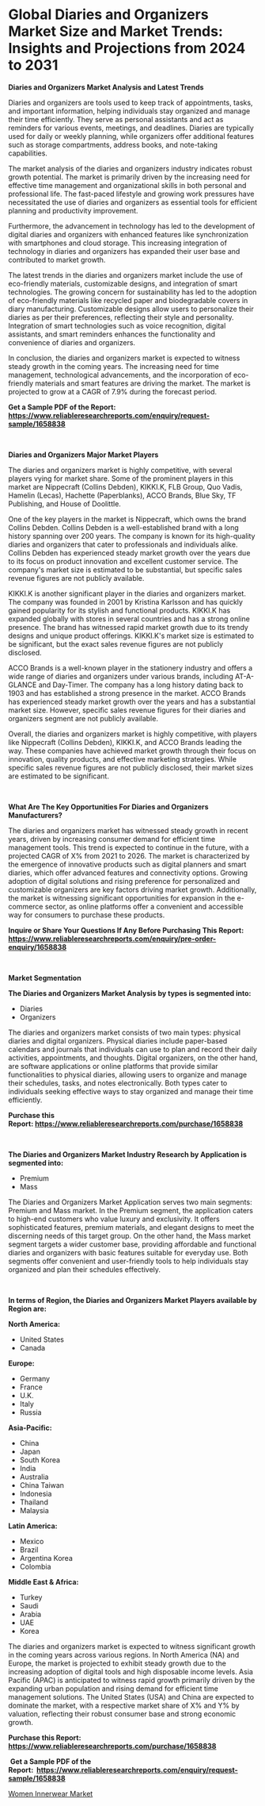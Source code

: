 <p><h1>Global Diaries and Organizers Market Size and Market Trends: Insights and Projections from 2024 to 2031</h1></p><p><strong>Diaries and Organizers Market Analysis and Latest Trends</strong></p>
<p><p>Diaries and organizers are tools used to keep track of appointments, tasks, and important information, helping individuals stay organized and manage their time efficiently. They serve as personal assistants and act as reminders for various events, meetings, and deadlines. Diaries are typically used for daily or weekly planning, while organizers offer additional features such as storage compartments, address books, and note-taking capabilities.</p><p>The market analysis of the diaries and organizers industry indicates robust growth potential. The market is primarily driven by the increasing need for effective time management and organizational skills in both personal and professional life. The fast-paced lifestyle and growing work pressures have necessitated the use of diaries and organizers as essential tools for efficient planning and productivity improvement.</p><p>Furthermore, the advancement in technology has led to the development of digital diaries and organizers with enhanced features like synchronization with smartphones and cloud storage. This increasing integration of technology in diaries and organizers has expanded their user base and contributed to market growth.</p><p>The latest trends in the diaries and organizers market include the use of eco-friendly materials, customizable designs, and integration of smart technologies. The growing concern for sustainability has led to the adoption of eco-friendly materials like recycled paper and biodegradable covers in diary manufacturing. Customizable designs allow users to personalize their diaries as per their preferences, reflecting their style and personality. Integration of smart technologies such as voice recognition, digital assistants, and smart reminders enhances the functionality and convenience of diaries and organizers.</p><p>In conclusion, the diaries and organizers market is expected to witness steady growth in the coming years. The increasing need for time management, technological advancements, and the incorporation of eco-friendly materials and smart features are driving the market. The market is projected to grow at a CAGR of 7.9% during the forecast period.</p></p>
<p><strong>Get a Sample PDF of the Report:&nbsp; <a href="https://www.reliableresearchreports.com/enquiry/request-sample/1658838">https://www.reliableresearchreports.com/enquiry/request-sample/1658838</a></strong></p>
<p>&nbsp;</p>
<p><strong>Diaries and Organizers Major Market Players</strong></p>
<p><p>The diaries and organizers market is highly competitive, with several players vying for market share. Some of the prominent players in this market are Nippecraft (Collins Debden), KIKKI.K, FLB Group, Quo Vadis, Hamelin (Lecas), Hachette (Paperblanks), ACCO Brands, Blue Sky, TF Publishing, and House of Doolittle.</p><p>One of the key players in the market is Nippecraft, which owns the brand Collins Debden. Collins Debden is a well-established brand with a long history spanning over 200 years. The company is known for its high-quality diaries and organizers that cater to professionals and individuals alike. Collins Debden has experienced steady market growth over the years due to its focus on product innovation and excellent customer service. The company's market size is estimated to be substantial, but specific sales revenue figures are not publicly available.</p><p>KIKKI.K is another significant player in the diaries and organizers market. The company was founded in 2001 by Kristina Karlsson and has quickly gained popularity for its stylish and functional products. KIKKI.K has expanded globally with stores in several countries and has a strong online presence. The brand has witnessed rapid market growth due to its trendy designs and unique product offerings. KIKKI.K's market size is estimated to be significant, but the exact sales revenue figures are not publicly disclosed.</p><p>ACCO Brands is a well-known player in the stationery industry and offers a wide range of diaries and organizers under various brands, including AT-A-GLANCE and Day-Timer. The company has a long history dating back to 1903 and has established a strong presence in the market. ACCO Brands has experienced steady market growth over the years and has a substantial market size. However, specific sales revenue figures for their diaries and organizers segment are not publicly available.</p><p>Overall, the diaries and organizers market is highly competitive, with players like Nippecraft (Collins Debden), KIKKI.K, and ACCO Brands leading the way. These companies have achieved market growth through their focus on innovation, quality products, and effective marketing strategies. While specific sales revenue figures are not publicly disclosed, their market sizes are estimated to be significant.</p></p>
<p>&nbsp;</p>
<p><strong>What Are The Key Opportunities For Diaries and Organizers Manufacturers?</strong></p>
<p><p>The diaries and organizers market has witnessed steady growth in recent years, driven by increasing consumer demand for efficient time management tools. This trend is expected to continue in the future, with a projected CAGR of X% from 2021 to 2026. The market is characterized by the emergence of innovative products such as digital planners and smart diaries, which offer advanced features and connectivity options. Growing adoption of digital solutions and rising preference for personalized and customizable organizers are key factors driving market growth. Additionally, the market is witnessing significant opportunities for expansion in the e-commerce sector, as online platforms offer a convenient and accessible way for consumers to purchase these products.</p></p>
<p><strong>Inquire or Share Your Questions If Any Before Purchasing This Report: <a href="https://www.reliableresearchreports.com/enquiry/pre-order-enquiry/1658838">https://www.reliableresearchreports.com/enquiry/pre-order-enquiry/1658838</a></strong></p>
<p>&nbsp;</p>
<p><strong>Market Segmentation</strong></p>
<p><strong>The Diaries and Organizers Market Analysis by types is segmented into:</strong></p>
<p><ul><li>Diaries</li><li>Organizers</li></ul></p>
<p><p>The diaries and organizers market consists of two main types: physical diaries and digital organizers. Physical diaries include paper-based calendars and journals that individuals can use to plan and record their daily activities, appointments, and thoughts. Digital organizers, on the other hand, are software applications or online platforms that provide similar functionalities to physical diaries, allowing users to organize and manage their schedules, tasks, and notes electronically. Both types cater to individuals seeking effective ways to stay organized and manage their time efficiently.</p></p>
<p><strong>Purchase this Report:&nbsp;<a href="https://www.reliableresearchreports.com/purchase/1658838">https://www.reliableresearchreports.com/purchase/1658838</a></strong></p>
<p>&nbsp;</p>
<p><strong>The Diaries and Organizers Market Industry Research by Application is segmented into:</strong></p>
<p><ul><li>Premium</li><li>Mass</li></ul></p>
<p><p>The Diaries and Organizers Market Application serves two main segments: Premium and Mass market. In the Premium segment, the application caters to high-end customers who value luxury and exclusivity. It offers sophisticated features, premium materials, and elegant designs to meet the discerning needs of this target group. On the other hand, the Mass market segment targets a wider customer base, providing affordable and functional diaries and organizers with basic features suitable for everyday use. Both segments offer convenient and user-friendly tools to help individuals stay organized and plan their schedules effectively.</p></p>
<p>&nbsp;</p>
<p><strong>In terms of Region, the Diaries and Organizers Market Players available by Region are:</strong></p>
<p>
    <p> <strong> North America: </strong>
        <ul>
            <li>United States</li>
            <li>Canada</li>
        </ul>
        </p> 
    <p> <strong> Europe: </strong>
        <ul>
            <li>Germany</li>
            <li>France</li>
            <li>U.K.</li>
            <li>Italy</li>
            <li>Russia</li>
        </ul>
        </p> 
    <p> <strong> Asia-Pacific: </strong>
        <ul>
            <li>China</li>
            <li>Japan</li>
            <li>South Korea</li>
            <li>India</li>
            <li>Australia</li>
            <li>China Taiwan</li>
            <li>Indonesia</li>
            <li>Thailand</li>
            <li>Malaysia</li>
        </ul>
        </p> 
    <p> <strong> Latin America: </strong>
        <ul>
            <li>Mexico</li>
            <li>Brazil</li>
            <li>Argentina Korea</li>
            <li>Colombia</li>
        </ul>
        </p> 
    <p> <strong> Middle East & Africa: </strong>
        <ul>
            <li>Turkey</li>
            <li>Saudi</li>
            <li>Arabia</li>
            <li>UAE</li>
            <li>Korea</li>
        </ul>
    </p>
    </p>
<p><p>The diaries and organizers market is expected to witness significant growth in the coming years across various regions. In North America (NA) and Europe, the market is projected to exhibit steady growth due to the increasing adoption of digital tools and high disposable income levels. Asia Pacific (APAC) is anticipated to witness rapid growth primarily driven by the expanding urban population and rising demand for efficient time management solutions. The United States (USA) and China are expected to dominate the market, with a respective market share of X% and Y% by valuation, reflecting their robust consumer base and strong economic growth.</p></p>
<p><strong>Purchase this Report: <a href="https://www.reliableresearchreports.com/purchase/1658838">https://www.reliableresearchreports.com/purchase/1658838</a></strong></p>
<p>&nbsp;<strong>Get a Sample PDF of the Report:&nbsp;&nbsp;<a href="https://www.reliableresearchreports.com/enquiry/request-sample/1658838">https://www.reliableresearchreports.com/enquiry/request-sample/1658838</a></strong></p>
<p><strong></strong></p>
<p><p><a href="https://github.com/PeterParrish5/Market-Research-Report-List-2/blob/main/women-innerwear-market.md">Women Innerwear Market</a></p></p>
